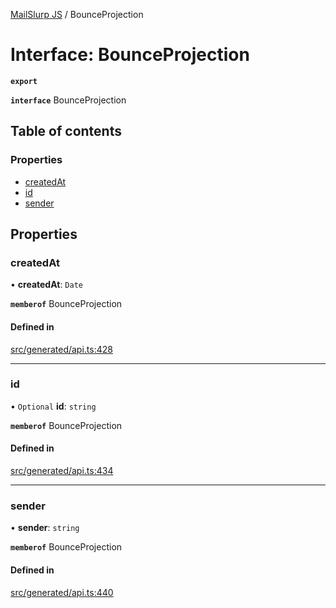 [MailSlurp JS](../README.md) / BounceProjection

# Interface: BounceProjection

**`export`**

**`interface`** BounceProjection

## Table of contents

### Properties

- [createdAt](BounceProjection.md#createdat)
- [id](BounceProjection.md#id)
- [sender](BounceProjection.md#sender)

## Properties

### createdAt

• **createdAt**: `Date`

**`memberof`** BounceProjection

#### Defined in

[src/generated/api.ts:428](https://github.com/mailslurp/mailslurp-client/blob/20b4039/src/generated/api.ts#L428)

___

### id

• `Optional` **id**: `string`

**`memberof`** BounceProjection

#### Defined in

[src/generated/api.ts:434](https://github.com/mailslurp/mailslurp-client/blob/20b4039/src/generated/api.ts#L434)

___

### sender

• **sender**: `string`

**`memberof`** BounceProjection

#### Defined in

[src/generated/api.ts:440](https://github.com/mailslurp/mailslurp-client/blob/20b4039/src/generated/api.ts#L440)
